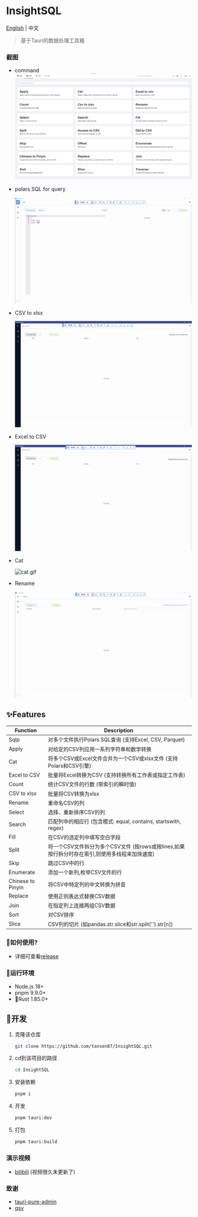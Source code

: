 <h1>InsightSQL</h1>

[English](./README.md) | 中文

> 基于Tauri的数据处理工具箱

### 截图

* command
 ![cmd.png](/demo/cmd.png)

* polars SQL for query

  ![sqlp.gif](/demo/sqlp.gif)

* CSV to xlsx

  ![csv2xlsx.gif](/demo/csv2xlsx.gif)

* Excel to CSV

  ![excel2csv.gif](/demo/excel2csv.gif)

* Cat

  ![cat.gif](/demo/cat.gif)

* Rename

  ![rename.gif](/demo/rename.gif)

## ✨Features

| Function | Description |
| ------- | ----------- |
| Sqlp | 对多个文件执行Polars SQL查询 (支持Excel, CSV, Parquet) |
| Apply | 对给定的CSV列应用一系列字符串和数学转换 |
| Cat | 将多个CSV或Excel文件合并为一个CSV或xlsx文件 (支持Polars和CSV引擎) |
| Excel  to CSV | 批量将Excel转换为CSV (支持转换所有工作表或指定工作表) |
| Count | 统计CSV文件的行数 (带索引的瞬时值) |
| CSV to xlsx | 批量将CSV转换为xlsx |
| Rename | 重命名CSV的列 |
| Select | 选择、重新排序CSV的列 |
| Search | 匹配列中的相应行 (包含模式: equal, contains, startswith, regex) |
| Fill | 在CSV的选定列中填写空白字段 |
| Split | 将一个CSV文件拆分为多个CSV文件 (按rows或按lines,如果按行拆分时存在索引,则使用多线程来加快速度) |
| Skip | 跳过CSV中的行 |
| Enumerate | 添加一个新列,枚举CSV文件的行 |
| Chinese to Pinyin | 将CSV中特定列的中文转换为拼音 |
| Replace | 使用正则表达式替换CSV数据 |
| Join | 在指定列上连接两组CSV数据 |
| Sort | 对CSV排序 |
| Slice | CSV列的切片 (如pandas.str.slice和str.split('').str[n]) |

### 🍖如何使用?

* 详细可查看[release](https://github.com/tansen87/sqlp/releases/)


### 🏃‍运行环境

* Node.js 18+
* pnpm 9.9.0+
* 🦀Rust 1.85.0+

## 🚀开发

1. 克隆该仓库

   ```bash
   git clone https://github.com/tansen87/InsightSQL.git
   ```

2. cd到该项目的路径

   ```bash
   cd InsightSQL
   ```

3. 安装依赖

   ```bash
   pnpm i
   ```

4. 开发

   ```bash
   pnpm tauri:dev
   ```

5. 打包

   ```bash
   pnpm tauri:build
   ```

### 演示视频

* [bilibili](https://www.bilibili.com/video/BV1XS411c7zd/?spm_id_from=333.999.0.0&vd_source=5ee5270944c6e7a459e1311330bf455c) (视频很久未更新了)

### 致谢
* [tauri-pure-admin](https://github.com/pure-admin/tauri-pure-admin)
* [qsv](https://github.com/jqnatividad/qsv)
